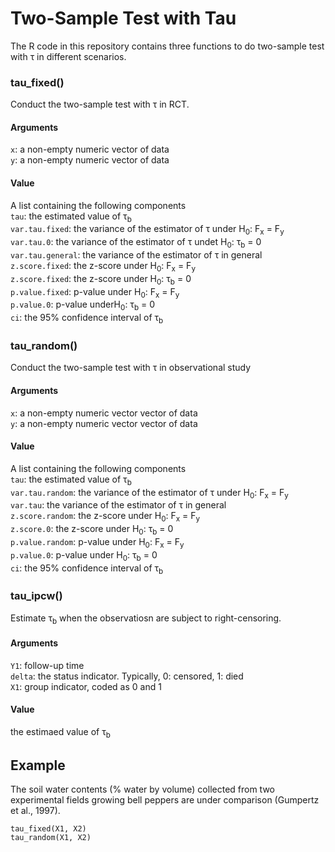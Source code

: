 # Two-Sample Test with Tau

The R code in this repository contains three functions to do two-sample test with &tau; in different scenarios. 

### tau_fixed()
Conduct the two-sample test with &tau; in RCT. <br>

#### Arguments
`x`: a non-empty numeric vector of data <br>
`y`: a non-empty numeric vector of data <br>

#### Value
A list containing the following components <br>
`tau`: the estimated value of &tau;<sub>b</sub> <br>
`var.tau.fixed`: the variance of the estimator of &tau; under H<sub>0</sub>: F<sub>x</sub> = F<sub>y</sub> <br>
`var.tau.0`: the variance of the estimator of &tau; undet H<sub>0</sub>: &tau;<sub>b</sub> = 0 <br>
`var.tau.general`: the variance of the estimator of &tau; in general <br>
`z.score.fixed`: the z-score under H<sub>0</sub>: F<sub>x</sub> = F<sub>y</sub> <br>
`z.score.fixed`: the z-score under H<sub>0</sub>: &tau;<sub>b</sub> = 0 <br>
`p.value.fixed`: p-value under H<sub>0</sub>: F<sub>x</sub> = F<sub>y</sub> <br>
`p.value.0`: p-value underH<sub>0</sub>: &tau;<sub>b</sub> = 0 <br>
`ci`: the 95% confidence interval of &tau;<sub>b</sub> <br>

### tau_random()
Conduct the two-sample test with &tau; in observational study <br>

#### Arguments
`x`: a non-empty numeric vector vector of data <br>
`y`: a non-empty numeric vector vector of data <br>

#### Value
A list containing the following components <br>
`tau`: the estimated value of &tau;<sub>b</sub> <br>
`var.tau.random`: the variance of the estimator of &tau; under H<sub>0</sub>: F<sub>x</sub> = F<sub>y</sub> <br>
`var.tau`: the variance of the estimator of &tau; in general <br>
`z.score.random`: the z-score under H<sub>0</sub>: F<sub>x</sub> = F<sub>y</sub> <br>
`z.score.0`: the z-score under H<sub>0</sub>: &tau;<sub>b</sub> = 0 <br>
`p.value.random`: p-value under H<sub>0</sub>: F<sub>x</sub> = F<sub>y</sub> <br>
`p.value.0`: p-value under H<sub>0</sub>: &tau;<sub>b</sub> = 0 <br>
`ci`: the 95% confidence interval of &tau;<sub>b</sub> <br>

### tau_ipcw()
Estimate &tau;<sub>b</sub> when the observatiosn are subject to right-censoring. <br>

#### Arguments
`Y1`: follow-up time <br>
`delta`: the status indicator. Typically, 0: censored, 1: died <br>
`X1`: group indicator, coded as 0 and 1 <br>

#### Value
the estimaed value of &tau;<sub>b</sub> <br>

## Example
The soil water contents (% water by volume) collected from two experimental fields growing bell peppers are under comparison (Gumpertz et al., 1997).

```
tau_fixed(X1, X2)
tau_random(X1, X2)
```
